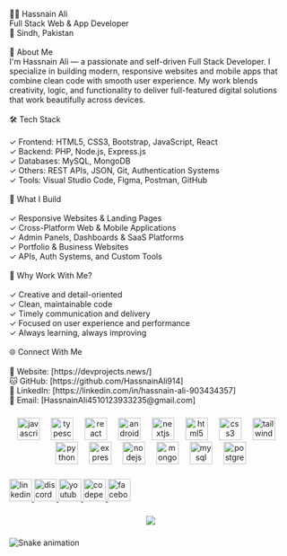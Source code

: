 <p align="left">👨‍💻 Hassnain Ali<br>Full Stack Web & App Developer<br>📍 Sindh, Pakistan<br><br>💬 About Me<br>I'm Hassnain Ali — a passionate and self-driven Full Stack Developer. I specialize in building modern, responsive websites and mobile apps that combine clean code with smooth user experience. My work blends creativity, logic, and functionality to deliver full-featured digital solutions that work beautifully across devices.<br><br>🛠️ Tech Stack<br><br>✓ Frontend: HTML5, CSS3, Bootstrap, JavaScript, React<br>✓ Backend: PHP, Node.js, Express.js<br>✓ Databases: MySQL, MongoDB<br>✓ Others: REST APIs, JSON, Git, Authentication Systems<br>✓ Tools: Visual Studio Code, Figma, Postman, GitHub<br><br>📱 What I Build<br><br>✓ Responsive Websites & Landing Pages<br>✓ Cross-Platform Web & Mobile Applications<br>✓ Admin Panels, Dashboards & SaaS Platforms<br>✓ Portfolio & Business Websites<br>✓ APIs, Auth Systems, and Custom Tools<br><br>🚀 Why Work With Me?<br><br>✓ Creative and detail-oriented<br>✓ Clean, maintainable code<br>✓ Timely communication and delivery<br>✓ Focused on user experience and performance<br>✓ Always learning, always improving<br><br>🌐 Connect With Me<br><br>🔗 Website: [https://devprojects.news/]<br>🐱 GitHub: [https://github.com/HassnainAli914]<br>💼 LinkedIn: [https://linkedin.com/in/hassnain-ali-903434357]<br>📧 Email: [HassnainAli4510123933235@gmail.com]</p>

###

<div align="center">
  <img src="https://cdn.jsdelivr.net/gh/devicons/devicon/icons/javascript/javascript-original.svg" height="40" alt="javascript logo"  />
  <img width="12" />
  <img src="https://cdn.jsdelivr.net/gh/devicons/devicon/icons/typescript/typescript-original.svg" height="40" alt="typescript logo"  />
  <img width="12" />
  <img src="https://cdn.jsdelivr.net/gh/devicons/devicon/icons/react/react-original.svg" height="40" alt="react logo"  />
  <img width="12" />
  <img src="https://cdn.jsdelivr.net/gh/devicons/devicon/icons/android/android-original.svg" height="40" alt="android logo"  />
  <img width="12" />
  <img src="https://cdn.jsdelivr.net/gh/devicons/devicon/icons/nextjs/nextjs-original.svg" height="40" alt="nextjs logo"  />
  <img width="12" />
  <img src="https://cdn.jsdelivr.net/gh/devicons/devicon/icons/html5/html5-original.svg" height="40" alt="html5 logo"  />
  <img width="12" />
  <img src="https://cdn.jsdelivr.net/gh/devicons/devicon/icons/css3/css3-original.svg" height="40" alt="css3 logo"  />
  <img width="12" />
  <img src="https://cdn.jsdelivr.net/gh/devicons/devicon/icons/tailwindcss/tailwindcss-original-wordmark.svg" height="40" alt="tailwindcss logo"  />
  <img width="12" />
  <img src="https://cdn.jsdelivr.net/gh/devicons/devicon/icons/python/python-original.svg" height="40" alt="python logo"  />
  <img width="12" />
  <img src="https://cdn.jsdelivr.net/gh/devicons/devicon/icons/express/express-original.svg" height="40" alt="express logo"  />
  <img width="12" />
  <img src="https://cdn.jsdelivr.net/gh/devicons/devicon/icons/nodejs/nodejs-original.svg" height="40" alt="nodejs logo"  />
  <img width="12" />
  <img src="https://cdn.jsdelivr.net/gh/devicons/devicon/icons/mongodb/mongodb-original.svg" height="40" alt="mongodb logo"  />
  <img width="12" />
  <img src="https://cdn.jsdelivr.net/gh/devicons/devicon/icons/mysql/mysql-original.svg" height="40" alt="mysql logo"  />
  <img width="12" />
  <img src="https://cdn.jsdelivr.net/gh/devicons/devicon/icons/postgresql/postgresql-original.svg" height="40" alt="postgresql logo"  />
</div>

###

<div align="left">
  <a href="https://www.linkedin.com/in/hassnain-ali-903434357" target="_blank">
    <img src="https://img.shields.io/static/v1?message=LinkedIn&logo=linkedin&label=&color=0077B5&logoColor=white&labelColor=&style=for-the-badge" height="40" alt="linkedin logo"  />
  </a>
  <a href="https://discord.com/users/hassnainali914" target="_blank">
    <img src="https://img.shields.io/static/v1?message=Discord&logo=discord&label=&color=7289DA&logoColor=white&labelColor=&style=for-the-badge" height="40" alt="discord logo"  />
  </a>
  <a href="https://www.youtube.com/@HassnainAli914" target="_blank">
    <img src="https://img.shields.io/static/v1?message=Youtube&logo=youtube&label=&color=FF0000&logoColor=white&labelColor=&style=for-the-badge" height="40" alt="youtube logo"  />
  </a>
  <a href="https://codepen.io/Hassnain-Ali-the-decoder" target="_blank">
    <img src="https://img.shields.io/static/v1?message=Codepen&logo=codepen&label=&color=000000&logoColor=white&labelColor=&style=for-the-badge" height="40" alt="codepen logo"  />
  </a>
  <a href="https://www.facebook.com/hassnainali197030" target="_blank">
    <img src="https://img.shields.io/static/v1?message=Facebook&logo=facebook&label=&color=1877F2&logoColor=white&labelColor=&style=for-the-badge" height="40" alt="facebook logo"  />
  </a>
</div>

###

<div align="center">
  <img src="https://profile-counter.glitch.me/hassnainali914/count.svg?"  />
</div>

###

<img src="https://raw.githubusercontent.com/hassnainali914/output/snake.svg" alt="Snake animation" />

###

